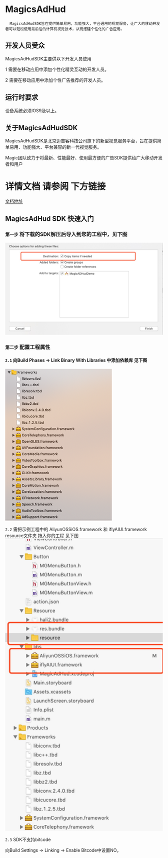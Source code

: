 # MagicsAdHud
      MagicsAdHudSDK旨在提供简单易用，功能强大，平台通用的视觉服务，让广大的移动开发者可以轻松使用最前沿的计算机视觉技术，从而搭建个性化的广告应用。
      
## 开发人员受众

MagicsAdHudSDK主要供以下开发人员使用

1 需要在移动应用中添加个性化精灵互动的开发人员。

2 需要在移动应用中添加个性广告推荐的开发人员。

## 运行时要求

设备系统必须IOS9及以上。

## 关于MagicsAdHudSDK

MagicsAdHudSDK是北京迈吉客科技公司旗下的新型视觉服务平台，旨在提供简单易用、功能强大、平台兼容的新一代视觉服务。

Magic团队致力于将最新、性能最好、使用最方便的广告SDK提供给广大移动开发者和用户

# 详情文档 请参阅 下方链接

[文档地址](https://appmagics.gitbooks.io/magicadhudsdk/content/) 

## MagicsAdHud SDK 快速入门

### `第一步` 将下载的SDK解压后导入到您的工程中，见下图
![image](https://github.com/MagicsSDK/MagicsAdHud/blob/master/image/51540460320_.pic.jpg)

### `第二步` 配置工程属性

#### `2.1` 向Build Phases → Link Binary With Libraries 中添加依赖库 见下图
![image](https://github.com/MagicsSDK/MagicsAdHud/blob/master/image/framework.png)

`2.2` 需把示例工程中的 AliyunOSSiOS.framework 和 iflyAIUI.framework  resource文件夹 拖入你的工程 见下图
![image](https://github.com/MagicsSDK/MagicsAdHud/blob/master/image/21540459928_.pic_hd.jpg)

`2.3` SDK不支持bitcode

向Build Settings → Linking → Enable Bitcode中设置NO。
 
